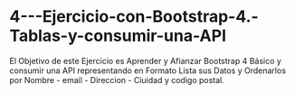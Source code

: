 # 4---Ejercicio-con-Bootstrap-4.-Tablas-y-consumir-una-API
El Objetivo de este Ejercicio es Aprender y Afianzar Bootstrap 4          Básico y consumir una API  representando en Formato Lista sus Datos y Ordenarlos por Nombre - email - Direccion - Ciuidad  y codigo postal.
